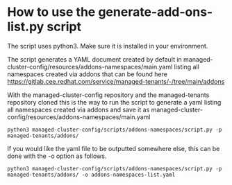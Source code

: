 # How to use the generate-add-ons-list.py script

The script uses python3. Make sure it is installed in your environment.

The script generates a YAML document created by default in managed-cluster-config/resources/addons-namespaces/main.yaml listing all namespaces created via addons that can be found here https://gitlab.cee.redhat.com/service/managed-tenants/-/tree/main/addons

With the managed-cluster-config repository and the managed-tenants repository cloned this is the way to run the script to generate a yaml listing all namespaces created via addons and save it as managed-cluster-config/resources/addons-namespaces/main.yaml  
```
python3 managed-cluster-config/scripts/addons-namespaces/script.py -p managed-tenants/addons/

```

If you would like the yaml file to be outputted somewhere else, this can be done with the  -o option as follows.

```
python3 managed-cluster-config/scripts/addons-namespaces/script.py -p managed-tenants/addons/ -o addons-namespaces-list.yaml

```
